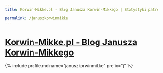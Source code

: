 ```yaml
---
title: Korwin-Mikke.pl - Blog Janusza Korwin-Mikkego | Statystyki patronite.pl | Patromierz

permalink: /januszkorwinmikke
---
```


# [Korwin-Mikke.pl - Blog Janusza Korwin-Mikkego](https://patronite.pl/januszkorwinmikke)

{% include profile.md name="januszkorwinmikke" prefix="j" %}
